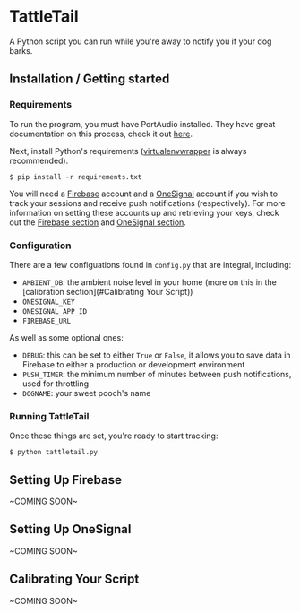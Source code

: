TattleTail
==========
A Python script you can run while you're away to notify you if your dog barks.

Installation / Getting started
------------------------------

### Requirements
To run the program, you must have PortAudio installed. They have great documentation on this
process, check it out [here](http://portaudio.com/docs/v19-doxydocs/tutorial_start.html).

Next, install Python's requirements ([virtualenvwrapper](virtualenvwrapper.readthedocs.org) is
always recommended).

	$ pip install -r requirements.txt

You will need a [Firebase](firebase.google.com) account and a [OneSignal](onesignal.com) account if
you wish to track your sessions and receive push notifications (respectively). For more information
on setting these accounts up and retrieving your keys, check out the
[Firebase section](#setting-up-firebase) and [OneSignal section](#setting-up-onesignal).

### Configuration
There are a few configuations found in `config.py` that are integral, including:
* `AMBIENT_DB`: the ambient noise level in your home (more on this in the [calibration section](#Calibrating Your Script))
* `ONESIGNAL_KEY`
* `ONESIGNAL_APP_ID`
* `FIREBASE_URL`

As well as some optional ones:
* `DEBUG`: this can be set to either `True` or `False`, it allows you to save data in Firebase to
either a production or development environment
* `PUSH_TIMER`: the minimum number of minutes between push notifications, used for throttling
* `DOGNAME`: your sweet pooch's name

### Running TattleTail
Once these things are set, you're ready to start tracking:

	$ python tattletail.py

Setting Up Firebase
-------------------
~COMING SOON~

Setting Up OneSignal
--------------------
~COMING SOON~

Calibrating Your Script
--------------------
~COMING SOON~
